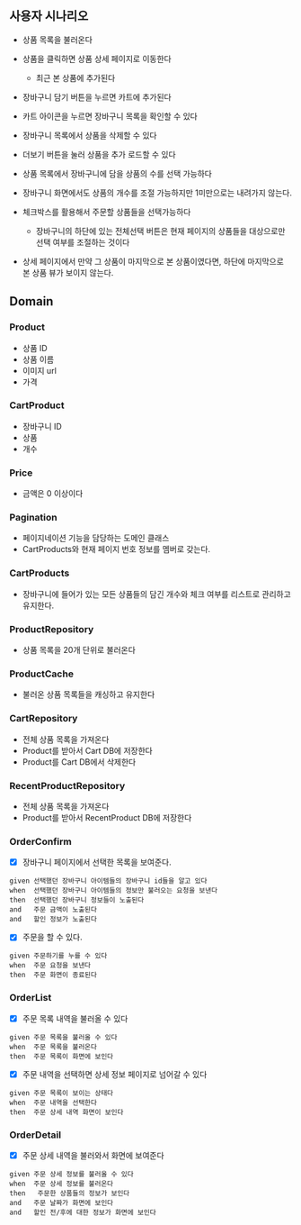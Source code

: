 ## 사용자 시나리오

- 상품 목록을 불러온다
- 상품을 클릭하면 상품 상세 페이지로 이동한다
    - 최근 본 상품에 추가된다
- 장바구니 담기 버튼을 누르면 카트에 추가된다
- 카트 아이콘을 누르면 장바구니 목록을 확인할 수 있다
- 장바구니 목록에서 상품을 삭제할 수 있다
- 더보기 버튼을 눌러 상품을 추가 로드할 수 있다

- 상품 목록에서 장바구니에 담을 상품의 수를 선택 가능하다
- 장바구니 화면에서도 상품의 개수를 조절 가능하지만 1미만으로는 내려가지 않는다.
- 체크박스를 활용해서 주문할 상품들을 선택가능하다
  - 장바구니의 하단에 있는 전체선택 버튼은 현재 페이지의 상품들을 대상으로만 선택 여부를 조절하는 것이다
- 상세 페이지에서 만약 그 상품이 마지막으로 본 상품이였다면, 하단에 마지막으로 본 상품 뷰가 보이지 않는다.

## Domain

### Product

- 상품 ID
- 상품 이름
- 이미지 url
- 가격

### CartProduct

- 장바구니 ID
- 상품
- 개수

### Price

- 금액은 0 이상이다

### Pagination

- 페이지네이션 기능을 담당하는 도메인 클래스
- CartProducts와 현재 페이지 번호 정보를 멤버로 갖는다. 

### CartProducts

- 장바구니에 들어가 있는 모든 상품들의 담긴 개수와 체크 여부를 리스트로 관리하고 유지한다.

### ProductRepository

- 상품 목록을 20개 단위로 불러온다

### ProductCache

- 불러온 상품 목록들을 캐싱하고 유지한다

### CartRepository

- 전체 상품 목록을 가져온다
- Product를 받아서 Cart DB에 저장한다
- Product를 Cart DB에서 삭제한다

### RecentProductRepository

- 전체 상품 목록을 가져온다
- Product를 받아서 RecentProduct DB에 저장한다

### OrderConfirm

-[x] 장바구니 페이지에서 선택한 목록을 보여준다.
``` gherkin
given 선택했던 장바구니 아이템들의 장바구니 id들을 알고 있다
when  선택했던 장바구니 아이템들의 정보만 불러오는 요청을 보낸다
then  선택했던 장바구니 정보들이 노출된다
and   주문 금액이 노출된다
and   할인 정보가 노출된다
```
-[x] 주문을 할 수 있다.
``` gherkin
given 주문하기를 누를 수 있다
when  주문 요청을 보낸다
then  주문 화면이 종료된다
```

### OrderList

-[x] 주문 목록 내역을 불러올 수 있다
``` gherkin
given 주문 목록을 불러올 수 있다
when  주문 목록을 불러온다
then  주문 목록이 화면에 보인다
```

-[x] 주문 내역을 선택하면 상세 정보 페이지로 넘어갈 수 있다
``` gherkin
given 주문 목록이 보이는 상태다
when  주문 내역을 선택한다
then  주문 상세 내역 화면이 보인다
```

### OrderDetail

-[x] 주문 상세 내역을 불러와서 화면에 보여준다
``` gherkin
given 주문 상세 정보를 불러올 수 있다
when  주문 상세 정보를 불러온다
then   주문한 상품들의 정보가 보인다
and   주문 날짜가 화면에 보인다
and   할인 전/후에 대한 정보가 화면에 보인다
```



